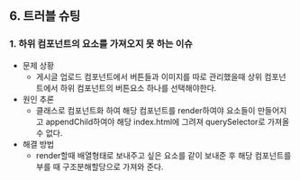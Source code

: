 ## 6. 트러블 슈팅

### 1. 하위 컴포넌트의 요소를 가져오지 못 하는 이슈

-   문제 상황
    -   게시글 업로드 컴포넌트에서 버튼들과 이미지를 따로 관리했을때 상위 컴포넌트에서 하위 컴포넌트의 버튼요소 하나를 선택해야한다.
-   원인 추론
    -   클래스로 컴포넌트화 하여 해당 컴포넌트를 render하여야 요소들이 만들어지고 appendChild하여야 해당 index.html에
        그려져 querySelector로 가져올 수 없다.
-   해결 방법
    -   render할때 배열형태로 보내주고 싶은 요소를 같이 보내준 후 해당 컴포넌트를 부를 때 구조분해할당으로 가져와 준다.

